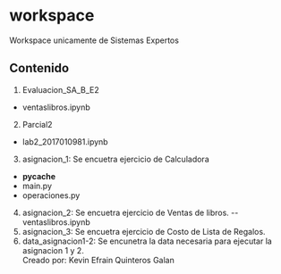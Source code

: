# workspace

Workspace unicamente de Sistemas Expertos

## Contenido

1. Evaluacion_SA_B_E2
  - ventaslibros.ipynb
2. Parcial2
  - lab2_2017010981.ipynb
3. asignacion_1: Se encuetra ejercicio de Calculadora
  - __pycache__
  - main.py
  - operaciones.py
4. asignacion_2: Se encuetra ejercicio de Ventas de libros.                                                                                                                           -- ventaslibros.ipynb
5. asignacion_3: Se encuetra ejercicio de Costo de Lista de Regalos.                                                                                                                
6. data_asignacion1-2: Se encunetra la data necesaria para ejecutar la asignacion 1 y 2.                                                                                                                                                                                                                                                                                                             
Creado por: Kevin Efrain Quinteros Galan
